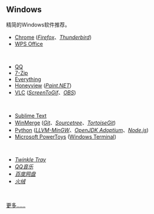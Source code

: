 ## Windows

精简的Windows软件推荐。

* [Chrome](https://www.google.com/chrome/) ([_Firefox_](https://www.mozilla.org/en-US/firefox/all/)、[_Thunderbird_](https://www.thunderbird.net/zh-CN/))
* [WPS Office](https://www.wps.cn)
<br>

* [QQ](https://im.qq.com)
* [7-Zip](https://www.7-zip.org)
* [Everything](https://www.voidtools.com/zh-cn/)
* [Honeyview](https://www.bandisoft.com/honeyview/) ([_Paint.NET_](https://www.getpaint.net))
* [VLC](https://www.videolan.org) ([_ScreenToGif_](https://www.screentogif.com)、[_OBS_](https://obsproject.com/zh-cn))
<br>

* [Sublime Text](https://www.sublimetext.com)
* [WinMerge](https://winmerge.org) ([_Git_](https://git-scm.com)、[_Sourcetree_](https://sourcetreeapp.com)、[_TortoiseGit_](https://tortoisegit.org))
* [Python](https://www.python.org) ([_LLVM-MinGW_](https://www.mingw-w64.org/downloads/#llvm-mingw)、[_OpenJDK Adoptium_](https://adoptium.net/zh-CN/temurin/releases/)、[_Node.js_](https://nodejs.org/zh-cn/))
* [Microsoft PowerToys](https://github.com/microsoft/PowerToys) ([Windows Terminal](https://github.com/microsoft/terminal))
<br>

* [_Twinkle Tray_](https://github.com/xanderfrangos/twinkle-tray)
* [_QQ音乐_](https://y.qq.com)
* [_百度网盘_](https://pan.baidu.com)
* [_火绒_](https://www.huorong.cn)
<br>

[更多……](https://github.com/Awesome-Windows/Awesome)

